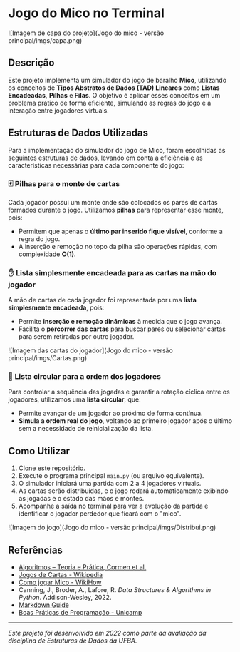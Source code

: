 # Jogo do Mico no Terminal

![Imagem de capa do projeto](Jogo do mico - versão principal/imgs/capa.png)

## Descrição

Este projeto implementa um simulador do jogo de baralho **Mico**, utilizando os conceitos de **Tipos Abstratos de Dados (TAD) Lineares** como **Listas Encadeadas**, **Pilhas** e **Filas**. O objetivo é aplicar esses conceitos em um problema prático de forma eficiente, simulando as regras do jogo e a interação entre jogadores virtuais.

## Estruturas de Dados Utilizadas

Para a implementação do simulador do jogo de Mico, foram escolhidas as seguintes estruturas de dados, levando em conta a eficiência e as características necessárias para cada componente do jogo:

### 🃏 Pilhas para o monte de cartas

Cada jogador possui um monte onde são colocados os pares de cartas formados durante o jogo. Utilizamos **pilhas** para representar esse monte, pois:

- Permitem que apenas o **último par inserido fique visível**, conforme a regra do jogo.
- A inserção e remoção no topo da pilha são operações rápidas, com complexidade **O(1)**.

### ✋ Lista simplesmente encadeada para as cartas na mão do jogador

A mão de cartas de cada jogador foi representada por uma **lista simplesmente encadeada**, pois:

- Permite **inserção e remoção dinâmicas** à medida que o jogo avança.
- Facilita o **percorrer das cartas** para buscar pares ou selecionar cartas para serem retiradas por outro jogador.

![Imagem das cartas do jogador](Jogo do mico - versão principal/imgs/Cartas.png)

### 🔁 Lista circular para a ordem dos jogadores

Para controlar a sequência das jogadas e garantir a rotação cíclica entre os jogadores, utilizamos uma **lista circular**, que:

- Permite avançar de um jogador ao próximo de forma contínua.
- **Simula a ordem real do jogo**, voltando ao primeiro jogador após o último sem a necessidade de reinicialização da lista.

## Como Utilizar

1. Clone este repositório.
2. Execute o programa principal `main.py` (ou arquivo equivalente).
3. O simulador iniciará uma partida com 2 a 4 jogadores virtuais.
4. As cartas serão distribuídas, e o jogo rodará automaticamente exibindo as jogadas e o estado das mãos e montes.
5. Acompanhe a saída no terminal para ver a evolução da partida e identificar o jogador perdedor que ficará com o "mico".

![Imagem do jogo](Jogo do mico - versão principal/imgs/Distribui.png)

## Referências

- [Algoritmos – Teoria e Prática, Cormen et al.](https://pt.wikipedia.org/wiki/Algoritmos)
- [Jogos de Cartas - Wikipedia](https://pt.wikipedia.org/wiki/Jogos_de_cartas)
- [Como jogar Mico - WikiHow](https://pt.wikihow.com/Jogar-Mico)
- Canning, J., Broder, A., Lafore, R. *Data Structures & Algorithms in Python*. Addison-Wesley, 2022.
- [Markdown Guide](https://www.markdownguide.org/basic-syntax/)
- [Boas Práticas de Programação - Unicamp](https://liag.ft.unicamp.br/programacao2/boas-praticas-de-programacao/)

---

*Este projeto foi desenvolvido em 2022 como parte da avaliação da disciplina de Estruturas de Dados da UFBA.*

